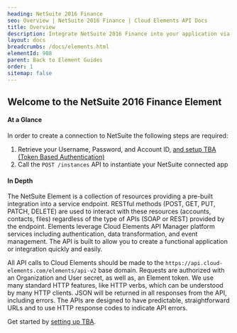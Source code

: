 ```yaml
---
heading: NetSuite 2016 Finance
seo: Overview | NetSuite 2016 Finance | Cloud Elements API Docs
title: Overview
description: Integrate NetSuite 2016 Finance into your application via the Cloud Elements APIs.
layout: docs
breadcrumbs: /docs/elements.html
elementId: 988
parent: Back to Element Guides
order: 1
sitemap: false
---
```


## Welcome to the NetSuite 2016 Finance Element


#### At a Glance

In order to create a connection to NetSuite the following steps are required:

1. Retrieve your Username, Password, and Account ID, [and setup TBA (Token Based Authentication)](netsuite-2016-finance-endpoint-setup.html)
2. Call the `POST /instances` API to instantiate your NetSuite connected app

#### In Depth

The NetSuite Element is a collection of resources providing a pre-built integration into a service endpoint. RESTful methods (POST, GET, PUT, PATCH, DELETE) are used to interact with these resources (accounts, contacts, files) regardless of the type of APIs (SOAP or REST) provided by the endpoint. Elements leverage Cloud Elements API Manager platform services including authentication, data transformation, and event management.  The API is built to allow you to create a functional application or integration quickly and easily.

All API calls to Cloud Elements should be made to the `https://api.cloud-elements.com/elements/api-v2` base domain. Requests are authorized with an Organization and User secret, as well as, an Element token.  We use many standard HTTP features, like HTTP verbs, which can be understood by many HTTP clients. JSON will be returned in all responses from the API, including errors. The APIs are designed to have predictable, straightforward URLs and to use HTTP response codes to indicate API errors.

Get started by [setting up TBA](netsuite-2016-finance-endpoint-setup.html).
